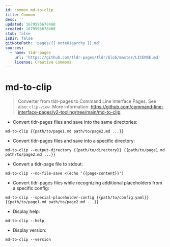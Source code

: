 ```yaml
---
id: common.md-to-clip
title: Common
desc: ''
updated: 1679595678468
created: 1679595678468
stub: false
isDir: false
gitNotePath: 'pages/{{ noteHiearchy }}.md'
sources:
  - name: tldr-pages
    url: 'https://github.com/tldr-pages/tldr/blob/master/LICENSE.md'
    license: Creative Commons
---
```

# md-to-clip

> Converter from tldr-pages to Command Line Interface Pages.
> See also: `clip-view`.
> More information: <https://github.com/command-line-interface-pages/v2-tooling/tree/main/md-to-clip>.

- Convert tldr-pages files and save into the same directories:

`md-to-clip {{path/to/page1.md path/to/page2.md ...}}`

- Convert tldr-pages files and save into a specific directory:

`md-to-clip --output-directory {{path/to/directory}} {{path/to/page1.md path/to/page2.md ...}}`

- Convert a tldr-page file to stdout:

`md-to-clip --no-file-save <(echo '{{page-content}}')`

- Convert tldr-pages files while recognizing additional placeholders from a specific config:

`md-to-clip --special-placeholder-config {{path/to/config.yaml}} {{path/to/page1.md path/to/page2.md ...}}`

- Display help:

`md-to-clip --help`

- Display version:

`md-to-clip --version`


